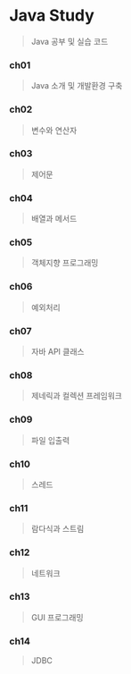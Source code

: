 # Java Study
> Java 공부 및 실습 코드

### ch01
> Java 소개 및 개발환경 구축

### ch02
> 변수와 연산자

### ch03
> 제어문

### ch04
> 배열과 메서드

### ch05
> 객체지향 프로그래밍

### ch06
> 예외처리

### ch07
>  자바 API 클래스

### ch08
> 제네릭과 컬렉션 프레임워크

### ch09
> 파일 입출력

### ch10
> 스레드

### ch11
> 람다식과 스트림

### ch12
> 네트워크

### ch13
> GUI 프로그래밍

### ch14
> JDBC






